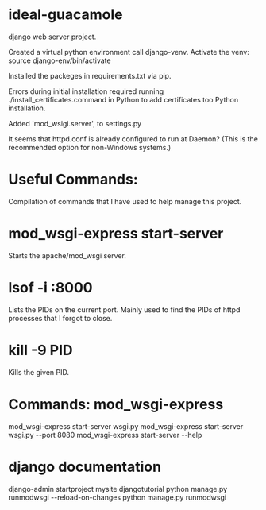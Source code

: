 # ideal-guacamole
django web server project. 

Created a virtual python environment call django-venv.
Activate the venv: source django-env/bin/activate

Installed the packeges in requirements.txt via pip.

Errors during initial installation required running ./install_certificates.command in Python to add certificates too Python installation.

Added 'mod_wsigi.server', to settings.py

It seems that httpd.conf is already configured to run at Daemon? (This is the recommended option for non-Windows systems.)

# Useful Commands: 
Compilation of commands that I have used to help manage this project. 

# mod_wsgi-express start-server
Starts the apache/mod_wsgi server. 

# lsof -i :8000 
Lists the PIDs on the current port. Mainly used to find the PIDs of httpd processes that I forgot to close. 

# kill -9 PID
Kills the given PID. 
    
# Commands: mod_wsgi-express
mod_wsgi-express start-server wsgi.py
mod_wsgi-express start-server wsgi.py --port 8080
mod_wsgi-express start-server --help

# django documentation
django-admin startproject mysite djangotutorial
python manage.py runmodwsgi --reload-on-changes
python manage.py runmodwsgi
